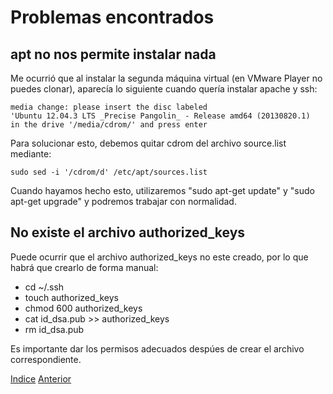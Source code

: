 # Problemas encontrados

## apt no nos permite instalar nada

Me ocurrió que al instalar la segunda máquina virtual (en VMware Player no puedes clonar), aparecía lo siguiente cuando quería instalar apache y ssh:

    media change: please insert the disc labeled
    'Ubuntu 12.04.3 LTS _Precise Pangolin_ - Release amd64 (20130820.1)
    in the drive '/media/cdrom/' and press enter

Para solucionar esto, debemos quitar cdrom del archivo source.list mediante:
    
    sudo sed -i '/cdrom/d' /etc/apt/sources.list

Cuando hayamos hecho esto, utilizaremos "sudo apt-get update" y "sudo apt-get upgrade" y podremos trabajar con normalidad. 

## No existe el archivo authorized_keys

Puede ocurrir que el archivo authorized_keys no este creado, por lo que habrá que crearlo de forma manual:
* cd ~/.ssh
* touch authorized_keys
* chmod 600 authorized_keys
* cat id_dsa.pub >> authorized_keys
* rm id_dsa.pub

Es importante dar los permisos adecuados despúes de crear el archivo correspondiente.

[Indice](https://github.com/JoseAdriGP/SWAP-Practicas/blob/master/README.md) [Anterior](https://github.com/JoseAdriGP/SWAP/blob/master/Ejercicios/T4.md) 

